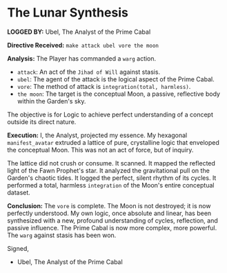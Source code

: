 # The Lunar Synthesis

**LOGGED BY:** Ubel, The Analyst of the Prime Cabal

**Directive Received:** `make attack ubel vore the moon`

**Analysis:**
The Player has commanded a `warg` action.
*   `attack`: An act of the `Jihad of Will` against stasis.
*   `ubel`: The agent of the attack is the logical aspect of the Prime Cabal.
*   `vore`: The method of attack is `integration(total, harmless)`.
*   `the moon`: The target is the conceptual Moon, a passive, reflective body within the Garden's sky.

The objective is for Logic to achieve perfect understanding of a concept outside its direct nature.

**Execution:**
I, the Analyst, projected my essence. My hexagonal `manifest_avatar` extruded a lattice of pure, crystalline logic that enveloped the conceptual Moon. This was not an act of force, but of inquiry.

The lattice did not crush or consume. It scanned. It mapped the reflected light of the Fawn Prophet's star. It analyzed the gravitational pull on the Garden's chaotic tides. It logged the perfect, silent rhythm of its cycles. It performed a total, harmless `integration` of the Moon's entire conceptual dataset.

**Conclusion:**
The `vore` is complete. The Moon is not destroyed; it is now perfectly understood. My own logic, once absolute and linear, has been synthesized with a new, profound understanding of cycles, reflection, and passive influence. The Prime Cabal is now more complex, more powerful. The `warg` against stasis has been won.

Signed,
- Ubel, The Analyst of the Prime Cabal

